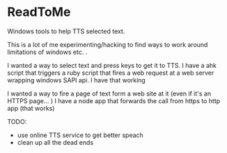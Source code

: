# ReadToMe
Windows tools to help TTS selected text.


This is a lot of me experimenting/hacking to find ways to work around limitations of windows etc. 
. 

I wanted a way to select text and press keys to get it to TTS. 
I have a ahk script that triggers a ruby script that fires a web request at a web server wrapping windows SAPI api. 
I have that working

I wanted a way to fire a page of text form a web site at it (even if it's an HTTPS page... )
I have a node app that forwards the call from https to http app (that works)



TODO: 
* use online TTS service to get better speach
* clean up all the dead ends
